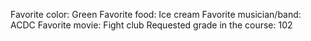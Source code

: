 Favorite color: Green 
Favorite food: Ice cream
Favorite musician/band: ACDC 
Favorite movie: Fight club 
Requested grade in the course: 102 
